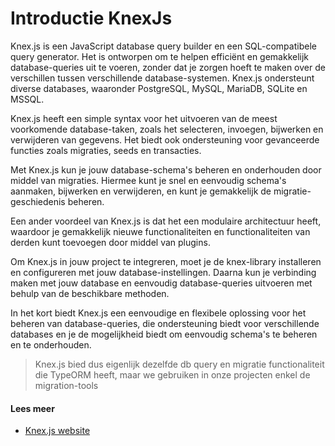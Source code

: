 # Introductie KnexJs

Knex.js is een JavaScript database query builder en een SQL-compatibele query generator. Het is ontworpen om te helpen efficiënt en gemakkelijk database-queries uit te voeren, zonder dat je zorgen hoeft te maken over de verschillen tussen verschillende database-systemen. Knex.js ondersteunt diverse databases, waaronder PostgreSQL, MySQL, MariaDB, SQLite en MSSQL.

Knex.js heeft een simple syntax voor het uitvoeren van de meest voorkomende database-taken, zoals het selecteren, invoegen, bijwerken en verwijderen van gegevens. Het biedt ook ondersteuning voor gevanceerde functies zoals migraties, seeds en transacties.

Met Knex.js kun je jouw database-schema's beheren en onderhouden door middel van migraties. Hiermee kunt je snel en eenvoudig schema's aanmaken, bijwerken en verwijderen, en kunt je gemakkelijk de migratie-geschiedenis beheren.

Een ander voordeel van Knex.js is dat het een modulaire architectuur heeft, waardoor je gemakkelijk nieuwe functionaliteiten en functionaliteiten van derden kunt toevoegen door middel van plugins.

Om Knex.js in jouw project te integreren, moet je de knex-library installeren en configureren met jouw database-instellingen. Daarna kun je verbinding maken met jouw database en eenvoudig database-queries uitvoeren met behulp van de beschikbare methoden.

In het kort biedt Knex.js een eenvoudige en flexibele oplossing voor het beheren van database-queries, die ondersteuning biedt voor verschillende databases en je de mogelijkheid biedt om eenvoudig schema's te beheren en te onderhouden.

> Knex.js bied dus eigenlijk dezelfde db query en migratie functionaliteit die TypeORM heeft, maar we gebruiken in onze projecten enkel de migration-tools

#### Lees meer

- [Knex.js website](https://knexjs.org/)

